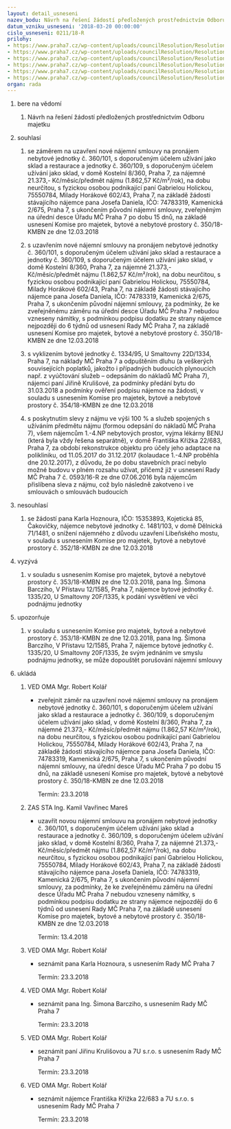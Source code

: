 ```yaml
---
layout: detail_usneseni
nazev_bodu: Návrh na řešení žádostí předložených prostřednictvím Odboru majetku
datum_vzniku_usneseni: '2018-03-20 00:00:00'
cislo_usneseni: 0211/18-R
prilohy:
- https://www.praha7.cz/wp-content/uploads/councilResolution/Resolutions/27410/export/01_OMA20180320~336018.docx
- https://www.praha7.cz/wp-content/uploads/councilResolution/Resolutions/27410/export/02_OMA20180320~336017.pdf
- https://www.praha7.cz/wp-content/uploads/councilResolution/Resolutions/27410/export/03_OMA20180320~336015.pdf
- https://www.praha7.cz/wp-content/uploads/councilResolution/Resolutions/27410/export/04_OMA20180320~336013.pdf
- https://www.praha7.cz/wp-content/uploads/councilResolution/Resolutions/27410/export/05_OMA20180320~336011.pdf
- https://www.praha7.cz/wp-content/uploads/councilResolution/Resolutions/27410/export/export~336378.pdf
organ: rada
---
```

<ol id="urzList" class="urzList_view"><li class="urzClass1" id=""><span name="1">bere na vědomí</span><ol class="urzOlClass decimal "><li class="urzClass2" id="" style="text-align: left;"><span><p>Návrh na řešení žádostí předložených prostřednictvím Odboru majetku</p></span></li></ol></li><li class="urzClass1" id=""><span name="26">souhlasí</span><ol class="urzOlClass decimal "><li class="urzClass2" id="" style="text-align: left;"><span><p>se záměrem na uzavření nové nájemní smlouvy na pronájem nebytové jednotky č. 360/101, s doporučeným účelem užívání jako sklad a restaurace a jednotky č. 360/109, s doporučeným účelem užívání jako sklad, v domě Kostelní 8/360, Praha 7, za nájemné 21.373,- Kč/měsíc/předmět nájmu (1.862,57 Kč/m²/rok), na dobu neurčitou, s fyzickou osobou podnikající paní Gabrielou Holickou, 75550784, Milady Horákové 602/43, Praha 7, na základě žádosti stávajícího nájemce pana Josefa Daniela, IČO: 74783319, Kamenická 2/675, Praha 7, s ukončením původní nájemní smlouvy, zveřejněným na úřední desce Úřadu MČ Praha 7 po dobu 15 dnů, na základě usnesení Komise pro majetek, bytové a nebytové prostory č. 350/18-KMBN ze dne 12.03.2018<br></p></span></li><li class="urzClass2" id="" style="text-align: left;"><span><p>s uzavřením nové nájemní smlouvy na pronájem nebytové jednotky č. 360/101, s doporučeným účelem užívání jako sklad a restaurace a jednotky č. 360/109, s doporučeným účelem užívání jako sklad, v domě Kostelní 8/360, Praha 7, za nájemné 21.373,- Kč/měsíc/předmět nájmu (1.862,57 Kč/m²/rok), na dobu neurčitou, s fyzickou osobou podnikající paní Gabrielou Holickou, 75550784, Milady Horákové 602/43, Praha 7, na základě žádosti stávajícího nájemce pana Josefa Daniela, IČO: 74783319, Kamenická 2/675, Praha 7, s ukončením původní nájemní smlouvy, za podmínky, že ke zveřejněnému záměru na úřední desce Úřadu MČ Praha 7 nebudou vzneseny námitky, s podmínkou podpisu dodatku ze strany nájemce nejpozději do 6 týdnů od usnesení Rady MČ Praha 7, na základě usnesení Komise pro majetek, bytové a nebytové prostory č. 350/18-KMBN ze dne 12.03.2018</p></span></li><li class="urzClass2" id="" style="text-align: left;"><span><p>s vyklizením bytové jednotky č. 1334/95, U Smaltovny 22D/1334, Praha 7, na náklady MČ Praha 7 a odpuštěním dluhu (a veškerých souvisejících poplatků, jakožto i případných budoucích plynoucích např. z vyúčtování služeb – odepsáním do nákladů MČ Praha 7), nájemci paní Jiřině Krulišové, za podmínky předání bytu do 31.03.2018 a podmínky ověření podpisu nájemce na žádosti, v souladu s usnesením Komise pro majetek, bytové a nebytové prostory č. 354/18-KMBN ze dne 12.03.2018<br></p></span></li><li class="urzClass2" id="" style="text-align: left;"><span><p>s poskytnutím slevy z nájmu ve výši 100 % a služeb spojených s užíváním předmětu nájmu (formou odepsání do nákladů MČ Praha 7), všem nájemcům 1.-4.NP nebytových prostor, vyjma lékárny BENU (která byla vždy řešena separátně), v domě Františka Křížka 22/683, Praha 7, za období rekonstrukce objektu pro účely jeho adaptace na polikliniku, od 11.05.2017 do 31.12.2017 (kolaudace 1.-4.NP proběhla dne 20.12.2017), z důvodu, že po dobu stavebních prací nebylo možné budovu v plném rozsahu užívat, přičemž již v usnesení Rady MČ Praha 7 č. 0593/16-R ze dne 07.06.2016 byla nájemcům přislíbena sleva z nájmu, což bylo následně zakotveno i ve smlouvách o smlouvách budoucích</p></span></li></ol></li><li class="urzClass1" id=""><span name="11">nesouhlasí</span><ol class="urzOlClass decimal "><li class="urzClass2" id="" style="text-align: left;"><span><p>se žádostí pana Karla Hoznoura, IČO: 15353893, Kojetická 85, Čakovičky, nájemce nebytové jednotky č. 1481/103, v domě Dělnická 71/1481, o snížení nájemného z důvodu uzavření Libeňského mostu, v souladu s usnesením Komise pro majetek, bytové a nebytové prostory č. 352/18-KMBN ze dne 12.03.2018<br></p></span></li></ol></li><li class="urzClass1" id=""><span name="39">vyzývá</span><ol class="urzOlClass decimal "><li class="urzClass2" id="" style="text-align: left;"><span><p>v souladu s usnesením Komise pro majetek, bytové a nebytové prostory č. 353/18-KMBN ze dne 12.03.2018, pana Ing. Šimona Barcziho, V Přístavu 12/1585, Praha 7, nájemce bytové jednotky č. 1335/20, U Smaltovny 20F/1335, k podání vysvětlení ve věci podnájmu jednotky<br></p></span></li></ol></li><li class="urzClass1" id=""><span name="92">upozorňuje</span><ol class="urzOlClass decimal "><li class="urzClass2" id="" style="text-align: left;"><span><p>v souladu s usnesením Komise pro majetek, bytové a nebytové prostory č. 353/18-KMBN ze dne 12.03.2018, pana Ing. Šimona Barcziho, V Přístavu 12/1585, Praha 7, nájemce bytové jednotky č. 1335/20, U Smaltovny 20F/1335, že svým jednáním ve smyslu podnájmu jednotky, se může dopouštět porušování nájemní smlouvy<br></p></span></li></ol></li><li class="urzClass1" id="urzUkoly"><span name="1">ukládá</span><ol class="urzOlClass"><li class="urzClass2"><span><p>VED OMA Mgr. Robert Kolář</p></span><ul class="urzUlClass"><li class="urzClass3"><span><p>zveřejnit záměr na uzavření nové nájemní smlouvy na pronájem nebytové jednotky č. 360/101, s doporučeným účelem užívání jako sklad a restaurace a jednotky č. 360/109, s doporučeným účelem užívání jako sklad, v domě Kostelní 8/360, Praha 7, za nájemné 21.373,- Kč/měsíc/předmět nájmu (1.862,57 Kč/m²/rok), na dobu neurčitou, s fyzickou osobou podnikající paní Gabrielou Holickou, 75550784, Milady Horákové 602/43, Praha 7, na základě žádosti stávajícího nájemce pana Josefa Daniela, IČO: 74783319, Kamenická 2/675, Praha 7, s ukončením původní nájemní smlouvy, na úřední desce Úřadu MČ Praha 7 po dobu 15 dnů, na základě usnesení Komise pro majetek, bytové a nebytové prostory č. 350/18-KMBN ze dne 12.03.2018</p></span><span class="urzUkolTermin">  Termín:&nbsp;23.3.2018</span></li></ul></li><li class="urzClass2"><span><p>ZAS STA Ing. Kamil Vavřinec Mareš</p></span><ul class="urzUlClass"><li class="urzClass3"><span><p>uzavřít novou nájemní smlouvu na pronájem nebytové jednotky č. 360/101, s doporučeným účelem užívání jako sklad a restaurace a jednotky č. 360/109, s doporučeným účelem užívání jako sklad, v domě Kostelní 8/360, Praha 7, za nájemné 21.373,- Kč/měsíc/předmět nájmu (1.862,57 Kč/m²/rok), na dobu neurčitou, s fyzickou osobou podnikající paní Gabrielou Holickou, 75550784, Milady Horákové 602/43, Praha 7, na základě žádosti stávajícího nájemce pana Josefa Daniela, IČO: 74783319, Kamenická 2/675, Praha 7, s ukončením původní nájemní smlouvy, za podmínky, že ke zveřejněnému záměru na úřední desce Úřadu MČ Praha 7 nebudou vzneseny námitky, s podmínkou podpisu dodatku ze strany nájemce nejpozději do 6 týdnů od usnesení Rady MČ Praha 7, na základě usnesení Komise pro majetek, bytové a nebytové prostory č. 350/18-KMBN ze dne 12.03.2018</p></span><span class="urzUkolTermin">  Termín:&nbsp;13.4.2018</span></li></ul></li><li class="urzClass2"><span><p>VED OMA Mgr. Robert Kolář</p></span><ul class="urzUlClass"><li class="urzClass3"><span><p>seznámit pana Karla Hoznoura, s usnesením Rady MČ Praha 7</p></span><span class="urzUkolTermin">  Termín:&nbsp;23.3.2018</span></li></ul></li><li class="urzClass2"><span><p>VED OMA Mgr. Robert Kolář</p></span><ul class="urzUlClass"><li class="urzClass3"><span><p>seznámit pana Ing. Šimona Barcziho, s usnesením Rady MČ Praha 7</p></span><span class="urzUkolTermin">  Termín:&nbsp;23.3.2018</span></li></ul></li><li class="urzClass2"><span><p>VED OMA Mgr. Robert Kolář</p></span><ul class="urzUlClass"><li class="urzClass3"><span><p>seznámit paní Jiřinu Krulišovou a 7U s.r.o. s usnesením Rady MČ Praha 7</p></span><span class="urzUkolTermin">  Termín:&nbsp;23.3.2018</span></li></ul></li><li class="urzClass2"><span><p>VED OMA Mgr. Robert Kolář</p></span><ul class="urzUlClass"><li class="urzClass3"><span><p>seznámit nájemce Františka Křížka 22/683 a 7U s.r.o. s usnesením Rady MČ Praha 7</p></span><span class="urzUkolTermin">  Termín:&nbsp;23.3.2018</span></li></ul></li></ol></li></ol>